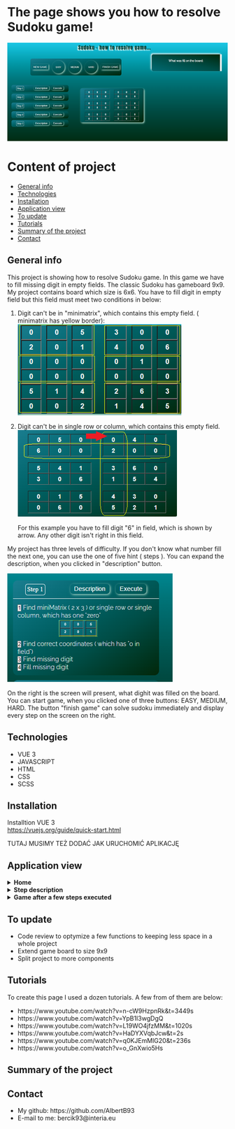 # The page shows you how to resolve Sudoku game! <br>

![a screenshot presenting the front page of the project website](./images/home--small.PNG)

# Content of project

- [General info](#general-info)
- [Technologies](#technologies)
- [Installation](#installation)
- [Application view](#application-view)
- [To update](#to-update)
- [Tutorials](#tutorials)
- [Summary of the project](#summary-of-the-project)
- [Contact](#contact)

## General info

This project is showing how to resolve Sudoku game. In this game we have to fill missing digit in empty fields.
The classic Sudoku has gameboard 9x9. My project contains board which size is 6x6. You have to fill digit in empty field but this field must meet two conditions in below:

1. Digit can't be in "minimatrix", which contains this empty field. ( minimatrix has yellow border):
   ![a screenshot presenting the six minimatrix in board](./images/matrix.png)
2. Digit can't be in single row or column, which contains this empty field.
   ![a screenshot presenting the board with one column and row marked](./images/matrix-row-column.PNG)

   For this example you have to fill digit "6" in field, which is shown by arrow. Any other digit isn't right in this field.

My project has three levels of difficulty. If you don't know what number fill the next one, you can use the one of five hint ( steps ).
You can expand the description, when you clicked in "description" button.

![a screenshot presenting the description of step1](./images/step-1-description.PNG)

On the right is the screen will present, what dighit was filled on the board.
You can start game, when you clicked one of three buttons: EASY, MEDIUM, HARD.
The button "finish game" can solve sudoku immediately and display every step on the screen on the right.

## Technologies

<ul>
<li>VUE 3</li>
<li>JAVASCRIPT</li>
<li>HTML</li>
<li>CSS</li>
<li>SCSS</li>
</ul>

## Installation

Installtion VUE 3 </br>
https://vuejs.org/guide/quick-start.html

TUTAJ MUSIMY TEŻ DODAĆ JAK URUCHOMIĆ APLIKACJĘ

## Application view

<details>
<summary> <b>Home</b> </summary>
</br> This image shows home page. </br>
<img src="./images/home.PNG">
</details>

<details>
<summary> <b>Step description</b> </summary>
</br> This image shows decrption for step "1" and step "3" </br>
<img src="./images/steps-decriptions.PNG">
</details>

<details>
<summary> <b>Game after a few steps executed</b> </summary>
</br> This image shows game, when a few digits have already been filled in the empty fields. </br>
<img src="./images/during-game.PNG">
</details>

## To update

<ul>
<li>Code review to optymize a few functions to keeping less space in a whole project </li>
<li>Extend game board to size 9x9</li>
<li>Split project to more components</li>
</ul>

## Tutorials

To create this page I used a dozen tutorials. A few from of them are below:

<ul>
<li>https://www.youtube.com/watch?v=n-cW9HzpnRk&t=3449s</li>
<li>https://www.youtube.com/watch?v=YpB1I3wgDgQ</li>
<li>https://www.youtube.com/watch?v=L19WO4jfzMM&t=1020s</li>
<li>https://www.youtube.com/watch?v=HaDYXVqbJcw&t=2s</li>
<li>https://www.youtube.com/watch?v=q0KJEmMlG20&t=236s</li>
<li>https://www.youtube.com/watch?v=o_GnXwio5Hs</li>
</ul>

## Summary of the project

## Contact

<ul>
<li> My github: https://github.com/AlbertB93 </li>
<li>E-mail to me:  bercik93@interia.eu </li>
</ul>
